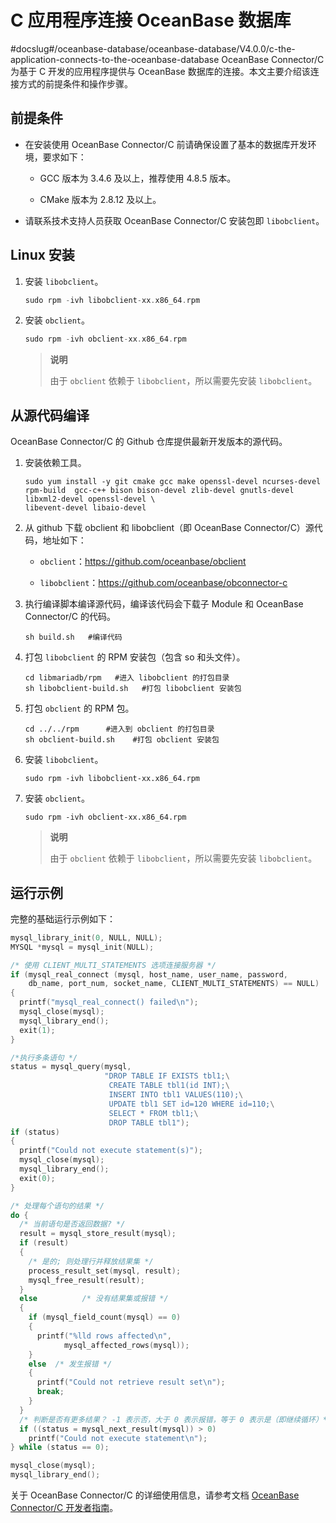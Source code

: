 C 应用程序连接 OceanBase 数据库
===========================================
#docslug#/oceanbase-database/oceanbase-database/V4.0.0/c-the-application-connects-to-the-oceanbase-database
OceanBase Connector/C 为基于 C 开发的应用程序提供与 OceanBase 数据库的连接。本文主要介绍该连接方式的前提条件和操作步骤。

前提条件
-------------------------

* 在安装使用 OceanBase Connector/C 前请确保设置了基本的数据库开发环境，要求如下：

  * GCC 版本为 3.4.6 及以上，推荐使用 4.8.5 版本。

  * CMake 版本为 2.8.12 及以上。

* 请联系技术支持人员获取 OceanBase Connector/C 安装包即 `libobclient`。

Linux 安装
-----------------------------

1. 安装 `libobclient`。

   ```c
   sudo rpm -ivh libobclient-xx.x86_64.rpm
   ```

2. 安装 `obclient`。

   ```c
   sudo rpm -ivh obclient-xx.x86_64.rpm
   ```

   >**说明**
   >
   >由于 `obclient` 依赖于 `libobclient`，所以需要先安装 `libobclient`。

从源代码编译
---------------------------

OceanBase Connector/C 的 Github 仓库提供最新开发版本的源代码。

1. 安装依赖工具。

   ```shell
   sudo yum install -y git cmake gcc make openssl-devel ncurses-devel rpm-build  gcc-c++ bison bison-devel zlib-devel gnutls-devel libxml2-devel openssl-devel \
   libevent-devel libaio-devel
   ```

2. 从 github 下载 obclient 和 libobclient（即 OceanBase Connector/C）源代码，地址如下：

   * `obclient`：<https://github.com/oceanbase/obclient>

   * `libobclient`：<https://github.com/oceanbase/obconnector-c>

3. 执行编译脚本编译源代码，编译该代码会下载子 Module 和 OceanBase Connector/C 的代码。

   ```shell
   sh build.sh   #编译代码 
   ```

4. 打包 `libobclient` 的 RPM 安装包（包含 so 和头文件）。

   ```shell
   cd libmariadb/rpm   #进入 libobclient 的打包目录
   sh libobclient-build.sh   #打包 libobclient 安装包
   ```

5. 打包 `obclient` 的 RPM 包。

   ```shell
   cd ../../rpm      #进入到 obclient 的打包目录
   sh obclient-build.sh    #打包 obclient 安装包
   ```

6. 安装 `libobclient`。

   ```shell
   sudo rpm -ivh libobclient-xx.x86_64.rpm
   ```

7. 安装 `obclient`。

   ```shell
   sudo rpm -ivh obclient-xx.x86_64.rpm
   ```

   >**说明**
   >
   >由于 `obclient` 依赖于 `libobclient`，所以需要先安装 `libobclient`。

运行示例
-------------------------

完整的基础运行示例如下：

```c
mysql_library_init(0, NULL, NULL);
MYSQL *mysql = mysql_init(NULL);

/* 使用 CLIENT_MULTI_STATEMENTS 选项连接服务器 */
if (mysql_real_connect (mysql, host_name, user_name, password,
    db_name, port_num, socket_name, CLIENT_MULTI_STATEMENTS) == NULL)
{
  printf("mysql_real_connect() failed\n");
  mysql_close(mysql);
  mysql_library_end();
  exit(1);
}

/*执行多条语句 */
status = mysql_query(mysql,
                     "DROP TABLE IF EXISTS tbl1;\
                      CREATE TABLE tbl1(id INT);\
                      INSERT INTO tbl1 VALUES(110);\
                      UPDATE tbl1 SET id=120 WHERE id=110;\
                      SELECT * FROM tbl1;\
                      DROP TABLE tbl1");
if (status)
{
  printf("Could not execute statement(s)");
  mysql_close(mysql);
  mysql_library_end();
  exit(0);
}

/* 处理每个语句的结果 */
do {
  /* 当前语句是否返回数据? */
  result = mysql_store_result(mysql);
  if (result)
  {
    /* 是的; 则处理行并释放结果集 */
    process_result_set(mysql, result);
    mysql_free_result(result);
  }
  else          /* 没有结果集或报错 */
  {
    if (mysql_field_count(mysql) == 0)
    {
      printf("%lld rows affected\n",
            mysql_affected_rows(mysql));
    }
    else  /* 发生报错 */
    {
      printf("Could not retrieve result set\n");
      break;
    }
  }
  /* 判断是否有更多结果？ -1 表示否，大于 0 表示报错，等于 0 表示是（即继续循环）*/
  if ((status = mysql_next_result(mysql)) > 0)
    printf("Could not execute statement\n");
} while (status == 0);

mysql_close(mysql);
mysql_library_end();
```

关于 OceanBase Connector/C 的详细使用信息，请参考文档 [OceanBase Connector/C 开发者指南](https://www.oceanbase.com/docs/connector-c/connector-c/V2.0.0/introduction-to-oceanbase-connector-c)。
